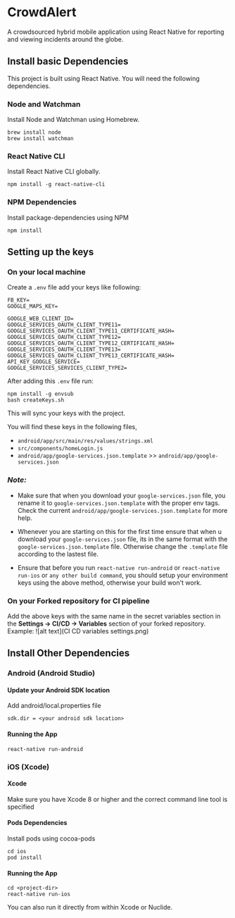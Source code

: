 # CrowdAlert

A crowdsourced hybrid mobile application using React Native for reporting and viewing incidents around the globe.

## Install basic Dependencies

This project is built using React Native. You will need the following dependencies.

### Node and Watchman

Install Node and Watchman using Homebrew.

```
brew install node
brew install watchman
```

### React Native CLI

Install React Native CLI globally.

```
npm install -g react-native-cli
```

### NPM Dependencies

Install package-dependencies using NPM

```
npm install
```

## Setting up the keys

### On your local machine

Create a `.env` file add your keys like following:

```
FB_KEY=
GOOGLE_MAPS_KEY=

GOOGLE_WEB_CLIENT_ID=
GOOGLE_SERVICES_OAUTH_CLIENT_TYPE11=
GOOGLE_SERVICES_OAUTH_CLIENT_TYPE11_CERTIFICATE_HASH=
GOOGLE_SERVICES_OAUTH_CLIENT_TYPE12=
GOOGLE_SERVICES_OAUTH_CLIENT_TYPE12_CERTIFICATE_HASH=
GOOGLE_SERVICES_OAUTH_CLIENT_TYPE13=
GOOGLE_SERVICES_OAUTH_CLIENT_TYPE13_CERTIFICATE_HASH=
API_KEY_GOOGLE_SERVICE=
GOOGLE_SERVICES_SERVICES_CLIENT_TYPE2=
```

After adding this `.env` file run:

```
npm install -g envsub
bash createKeys.sh
```

This will sync your keys with the project.

You will find these keys in the following files,

*   `android/app/src/main/res/values/strings.xml`
*   `src/components/homeLogin.js`
*   `android/app/google-services.json.template` >> `android/app/google-services.json`

### **_Note:_**

*   Make sure that when you download your `google-services.json` file, you rename it to `google-services.json.template` with the proper env tags. Check the current `android/app/google-services.json.template` for more help.

*   Whenever you are starting on this for the first time ensure that when u download your `google-services.json` file, its in the same format with the `google-services.json.template` file. Otherwise change the `.template` file according to the lastest file.

*   Ensure that before you run `react-native run-android` or `react-native run-ios` or `any other build command`, you should setup your environment keys using the above method, otherwise your build won't work.

### On your Forked repository for CI pipeline

Add the above keys with the same name in the secret variables section in the **Settings -> CI/CD -> Variables** section of your forked repository. <br>
Example:
![alt text](CI CD variables settings.png)

## Install Other Dependencies

### Android (Android Studio)

#### Update your Android SDK location

Add android/local.properties file

```
sdk.dir = <your android sdk location>
```

#### Running the App

```
react-native run-android
```

### iOS (Xcode)

#### Xcode

Make sure you have Xcode 8 or higher and the correct command line tool is specified

#### Pods Dependencies

Install pods using cocoa-pods

```
cd ios
pod install
```

#### Running the App

```
cd <project-dir>
react-native run-ios
```

You can also run it directly from within Xcode or Nuclide.
